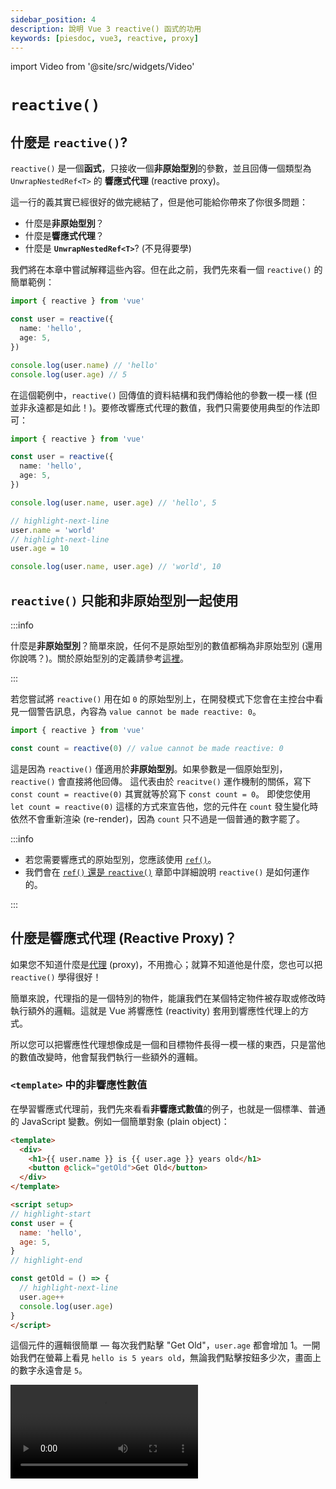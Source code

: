 ```yaml
---
sidebar_position: 4
description: 說明 Vue 3 reactive() 函式的功用
keywords: [piesdoc, vue3, reactive, proxy]
---
```


import Video from '@site/src/widgets/Video'

# `reactive()`

## 什麼是 `reactive()`?

`reactive()` 是一個**函式**，只接收一個**非原始型別**的參數，並且回傳一個類型為 `UnwrapNestedRef<T>` 的 **響應式代理** (reactive proxy)。

這一行的義其實已經很好的做完總結了，但是他可能給你帶來了你很多問題：

- 什麼是**非原始型別**？
- 什麼是**響應式代理**？
- 什麼是 **`UnwrapNestedRef<T>`**? (不見得要學)

我們將在本章中嘗試解釋這些內容。但在此之前，我們先來看一個 `reactive()` 的簡單範例：

```ts showLineNumbers
import { reactive } from 'vue'

const user = reactive({
  name: 'hello',
  age: 5,
})

console.log(user.name) // 'hello'
console.log(user.age) // 5
```

在這個範例中，`reactive()` 回傳值的資料結構和我們傳給他的參數一模一樣 (但並非永遠都是如此！)。要修改響應式代理的數值，我們只需要使用典型的作法即可：

```ts showLineNumbers
import { reactive } from 'vue'

const user = reactive({
  name: 'hello',
  age: 5,
})

console.log(user.name, user.age) // 'hello', 5

// highlight-next-line
user.name = 'world'
// highlight-next-line
user.age = 10

console.log(user.name, user.age) // 'world', 10
```

## `reactive()` 只能和非原始型別一起使用

:::info

什麼是**非原始型別**？簡單來說，任何不是原始型別的數值都稱為非原始型別 (還用你說嗎？)。關於原始型別的定義請參考[這裡](https://developer.mozilla.org/en-US/docs/Glossary/Primitive)。

:::

若您嘗試將 `reactive()` 用在如 `0` 的原始型別上，在開發模式下您會在主控台中看見一個警告訊息，內容為 `value cannot be made reactive: 0`。

```ts showLineNumbers
import { reactive } from 'vue'

const count = reactive(0) // value cannot be made reactive: 0
```

這是因為 `reactive()` 僅適用於**非原始型別**。如果參數是一個原始型別，`reactive()` 會直接將他回傳。
這代表由於 `reacitve()` 運作機制的關係，寫下 `const count = reactive(0)` 其實就等於寫下 `const count = 0`。
即使您使用 `let count = reactive(0)` 這樣的方式來宣告他，您的元件在 `count` 發生變化時依然不會重新渲染 (re-render)，因為 `count` 只不過是一個普通的數字罷了。

:::info

- 若您需要響應式的原始型別，您應該使用 [`ref()`](./ref-and-ref#what-is-ref)。
- 我們會在 [`ref()` 還是 `reactive()`](./ref-or-reactive#how-reactive-works) 章節中詳細說明 `reactive()` 是如何運作的。

:::

## 什麼是響應式代理 (Reactive Proxy)？

如果您不知道什麼是[代理](https://developer.mozilla.org/en-US/docs/Web/JavaScript/Reference/Global_Objects/Proxy) (proxy)，不用擔心；就算不知道他是什麼，您也可以把 `reactive()` 學得很好！

簡單來說，代理指的是一個特別的物件，能讓我們在某個特定物件被存取或修改時執行額外的邏輯。這就是 Vue 將響應性 (reactivity) 套用到響應性代理上的方式。

所以您可以把響應性代理想像成是一個和目標物件長得一模一樣的東西，只是當他的數值改變時，他會幫我們執行一些額外的邏輯。

### `<template>` 中的非響應性數值

在學習響應式代理前，我們先來看看**非響應式數值**的例子，也就是一個標準、普通的 JavaScript 變數。例如一個簡單對象 (plain object)：

```html title="非響應式數值" showLineNumbers
<template>
  <div>
    <h1>{{ user.name }} is {{ user.age }} years old</h1>
    <button @click="getOld">Get Old</button>
  </div>
</template>

<script setup>
// highlight-start
const user = {
  name: 'hello',
  age: 5,
}
// highlight-end

const getOld = () => {
  // highlight-next-line
  user.age++
  console.log(user.age)
}
</script>
```

這個元件的邏輯很簡單 — 每次我們點擊 "Get Old"，`user.age` 都會增加 1。一開始我們在螢幕上看見 `hello is 5 years old`，無論我們點擊按鈕多少次，畫面上的數字永遠會是 `5`。

<Video src="/video/reactive_non-reactive-value.mov" />

發生這種情況的原因是 `user` 不是一個使用 `ref()` 或 `reactive()` 宣告出來的響應式數值。由於它是一個非響應式數值，我們的元件根本不在乎他發生了什麼變化。即使 `user.age` 的數值的確改變了，我們的元件還是沒有重新渲染。


### `<template>` 中的響應式代理

現在我們來看看**響應式代理**的例子：

```html title="響應式代理" showLineNumbers
<template>
  <div>
    <h1>{{ user.name }} is {{ user.age }} years old</h1>
    <button @click="getOld">Get Old</button>
  </div>
</template>

<script setup>
import { reactive } from 'vue'

// highlight-start
const user = reactive({
  name: 'hello',
  age: 5,
})
// highlight-end

const getOld = () => {
  // highlight-next-line
  user.age++
  console.log(user.age)
}
</script>
```

這個元件和上面那個幾乎一樣，唯一的差別是我們現在使用 `reactive()` 來宣告 `user`。隨意點擊按鈕幾次，您會發現元件終於按照預期的重新渲染了。

<Video src="/video/reactive_reactive-proxy.mov" />

為什麼使用 `reactive()` 就會產生這樣的差別呢？原因是 Vue 的元件被設計成在預設情況下，只有在**響應式代理**或是 **`Ref<T>`** 的數值發生變化時，才會重新渲染。所以只要我們沒有使用 `reactive()` 或 `ref()` 來宣告 `user`，我們的元件就不會在他發生變化時重新渲染，因為 `user` 既不是響應式代理，也不是 `Ref<T>`。

### 同時使用響應式和非響應式數值

請注意，這並不代表非響應性數值的改變永遠不會被呈現在畫面上。我們來看看下面這個例子：

```html title="同時使用響應式和非響應式數值" showLineNumbers
<template>
  <div>
    <h1>{{ cat.name }} is {{ dog.age }} years old</h1>
    <button @click="changeName">Change Name</button>
    <button @click="getOld">Get Old</button>
  </div>
</template>

<script setup>
import { reactive } from 'vue'

// highlight-start
const cat = reactive({
  name: 'hello',
})
// highlight-end

const changeName = () => {
  // highlight-next-line
  cat.name += 'o'
}

// highlight-start
const dog = {
  age: 5,
}
// highlight-end

const getOld = () => {
  // highlight-next-line
  dog.age++
}
</script>
```

在這個範例中，我們同時使用了響應式和非響應式數值。他的邏輯很簡單 — 點擊 "Change Name" 會在 `cat.name` 的後面加上一個 `o`，而點擊 "Get Old" 會使得 `dog.age` 增加 1。

我們在這裡將 `cat` 宣告為響應式代理，`dog` 則是被宣告為非響應式數值。我們知道 `cat` 的改變會導致元件重新渲染，而 `dog` 的改變則不會，因為 `cat` 是一個響應式代理的緣故。

一開始我們隨意點擊 "Change Name" 幾次，每次點擊元件都會重新渲染，畫面上的 `hello` 會隨著每次的點擊逐次增加一個 `o`。

<Video src="/video/reactive_both-0.mov" />

接下來我們點擊 "Get Old" 幾次，這次元件並沒有重新渲染。這在我們的預料之內，因為 `dog` 既不是響應式代理也不是 `Ref<T>`。

<Video src="/video/reactive_both-1.mov" />

接著我們回頭點擊 "Change Name" 一次，奇怪的事就發生了 — 畫面上的 `5` 竟然改變了！

<Video src="/video/reactive_both-2.mov" />

很讓人困惑對吧？這背後的祕密是：

- 當我們點擊 "Get Old" 時，`dog.age` 的數值的確改變了，只是這個變化並沒有被反應在畫面上，因為元件並沒有重新渲染。
- 當我們點擊 "Change Name" 時，`cat.name` 發生了變化；因為 `cat` 是一個響應式代理，元件便會隨著這個變化而重新渲染，於是他就從 `<script>` 中抓取變數最新的狀態，並將他們顯示在畫面上。

因此在使用 Vue 3 時，你應該**極力避免在 `<template>` 中混用響應式和非響應式數值**，因為這樣的寫法更容易導致 bug 的出現。知道何時該將變數宣告為響應式是很重要的，一個簡單的判斷基準是：

- 如果這個數值**會發生變化**，而且**使用者必須觀察到他的變化**，那麼就使用 `ref()` 或是 `reactive()` 來將他宣告成響應式數值。
- 否則就不要將他宣告成響應式數值。

## 響應式代理的響應性

### 解構賦值 (Destructing Assignment) 會破壞響應性嗎？

開發人員常犯的一個錯誤是，他們將原始型別屬性從響應式代理中取出，將他們分配給一些變數，並認為他們仍然具有響應性。這種情況最常發生在解構賦值上面：

```ts showLineNumbers
import { reactive } from 'vue'

const user = reactive({
  child: {
    name: 'hello',
  },
})

// highlight-next-line
const { child } = user

console.log(user.child.name, child.name) // 'hello', 'hello'

// highlight-next-line
child.name = 'world'

console.log(user.child.name, child.name) // 'world', 'world'
```

這個範例展示了一個常見的誤解，即所有我們從響應式代理身上拿到的數值都會「連接」到源頭，實際上並非如此！例如：

```ts showLineNumbers
import { reactive } from 'vue'

const user = reactive({
  name: 'hello',
  age: 5,
})

// highlight-next-line
const { name: myName, age: myAge } = user

console.log(user.name, myName) // 'hello', 'hello'
console.log(user.age, myAge) // 5, 5
```

我們心想「好，現在 `myName` 和 `myAge` 一定和 `user` 連接在一起了」，接著便去修改 `user.name` 和 `user.age` 的數值：

```ts showLineNumbers
import { reactive } from 'vue'

const user = reactive({
  name: 'hello',
  age: 5,
})

const { name: myName, age: myAge } = user

console.log(user.name, myName) // 'hello', 'hello'
console.log(user.age, myAge) // 5, 5

// highlight-next-line
user.name = 'world'
// highlight-next-line
user.age = 10

console.log(user.name, myName) // 'world', 'hello'
console.log(user.age, myAge) // 10, 5
```

如您所見，我們對 `user` 所造成的改動完全沒有影響到 `myName` 和 `myAge` (反之亦然)。

為什麼在第一個範例中，修改 `child.name` 的確影響到了 `user.child`，但同樣的情況卻無法在第二個範例中被觀察到呢？

_這是我們在 `reactive()` 身上使用解構賦值所導致的問題嗎？_

這麼說不太對。即便我們把它寫成 `const myName = user.name`，同樣的情況還是會發生 (因為那正是解構賦值所做的事情)，所以把問題都推到解構賦值身上是不正確的。

答案其實很間單。我們需只要複習一下變數在 JavaScript 中運作的方式，您馬上就會了解其中的原因了！

在 JavaScript 中，數值只能經由兩種方式被傳遞 — **傳值**或是**傳參考**。原始型別總是透過**傳值**的方式被傳遞，而非原始型別總是透過**傳參考**的方式被傳遞。因此，透過寫下 `const { name: myName, age: myName } = user`，我們其實就是在寫：

```js showLineNumbers
const myName = user.name
const myAge = user.age
```

因為 `user.name` (字串) 和 `user.age` (數字) 皆屬於**原始型別**，他們會以**傳值**的方式被傳遞給 `myName` 和 `myAge`；意思就是說 `myName` 和 `myAge` 會是有著新記憶體位置的新變數，於是就和 `user`「斷線」了。

所以單從程式方面來說，只要目標值是非原始型別，您就可以隨心所欲地對著 `reactive()` 使用解構賦值。但是我們還是不建議這麼做，因為那會使得變數之間表現出不同的行為 (有些具有響應性，有些則沒有)。

### 如何保持響應性

所以是否存在一個方法讓我們在對著 `reactive()` 使用解構賦值的同時，又能保有變數的響應性呢？有的！最接近的解決方案是 [`toRef()`](https://vuejs.org/api/reactivity-utilities.html#toref) 和 [`toRefs()`](https://vuejs.org/api/reactivity-utilities.html#torefs)。

`toRef()` 和 `toRefs()` 的功能和他們的名稱所描述的的一樣 — 將某個東西轉換為 `Ref<T>` 的形式。這兩個函式非常相近，但還是有一點小差異；總的來說，**`toRefs()` = 很多個 `toRef()`**。例如：

```ts showLineNumbers
import { reactive, toRef, toRefs } from 'vue'

const user = reactive({
  name: 'hello',
  age: 5,
})

// 我們可以這麼做：
// highlight-start
const name = toRef(user, 'name')
const age = toRef(user, 'age')
// highlight-end

// 或是這樣：
// highlight-next-line
const { name, age } = toRefs(user)
```

大多數情況我們會使用 `toRefs()`，因為他比 `toRef()` 更方便一些，但結果是一樣的。使用 `toRef()` 和 `toRefs()` 所產生的 `Ref<T>` 總是會連接到來源，這意味著響應性將被保留。透過使用 `toRef()` 和 `toRefs()`，我們再也不需要擔心屬性是否是原始型別。只要將他轉換為 `Ref<T>` 的形式，一切就能按照我們所預期的方式運作！


:::info

在上面的例子中，如果我們把 `toRefs()` 換成 `ref()` 會得到相同的結果嗎？例如：

```ts showLineNumbers
import { reactive, ref } from 'vue'

const user = reactive({
  name: 'hello',
  age: 5,
})

// 原本是這個樣子：
const { name, age } = toRefs(user)

// 換成這種作法會得到一樣的結果嗎？
// highlight-start
const name = ref(user.name)
const age = ref(user.age)
// highlight-end
```

答案是**不會** — `name` 和 `age` **並不會**和 `user` 連接起來。他們會被視為是獨立的 `Ref<T>`。

這是因為 `user.name` 和 `user.age` 都是原始型別的數值，他們會以**傳值**的方式被傳遞給 `ref()`。所以寫下 `const name = ref(user.name)` 就會等於寫下 `const name = ref('hello')`，代表我們建立了一個新的 `Ref<T>`，只不過是初始值是 `hello` 罷了。

此外，雖然 `ref()` 和 `toRef()` 的回傳值都是 `Ref<T>` 介面，他們回傳的其實是有著不同邏輯的類別實體。

另外要注意的是，如果目標數值屬於非原始型別，`ref()` 和 `toRef()` 所產生的 `Ref<T>` 都會連接到來源，而且他們的更新都會導致元件重新渲染。例如：


```ts showLineNumbers
import { reactive, ref, toRef } from 'vue'

const user = reactive({
  name: 'hello',
  child: {
    age: 5,
  },
})

// highlight-start
const cat = ref(user.child)
const dog = toRef(user, 'child')
// highlight-end

console.log(user.child.age, cat.value.age, dog.value.age) // 5, 5, 5

// highlight-next-line
cat.value.age = 10

console.log(user.child.age, cat.value.age, dog.value.age) // 10, 10, 10

// highlight-next-line
dog.value.age = 15

console.log(user.child.age, cat.value.age, dog.value.age) // 15, 15, 15
```

簡單來說，只有在我們要宣告新變數，而且沒有參考任何來源的時候才使用 `ref()`；而 `toRef()` 和 `toRefs()` 則是用在依據某個來源來宣告新變數，同時保有響應性的狀況。

:::

## 什麼是 `UnwrapNestedRef<T>`

`UnwrapNestedRef<T>` 是 `reactive()` 的**回傳型別**。由於您的 IDE 可能已經幫您把最複雜的部分做完了，我們其實不見得需要學習這個型別，因此我們認為不要把它放在這裡比較好，而且他也有點複雜。不過如果您對它仍然有興趣，您可以透過閱讀 [`UnwrapNestedRef<T>`](./unwrap-nested-ref) 章節來了解他！